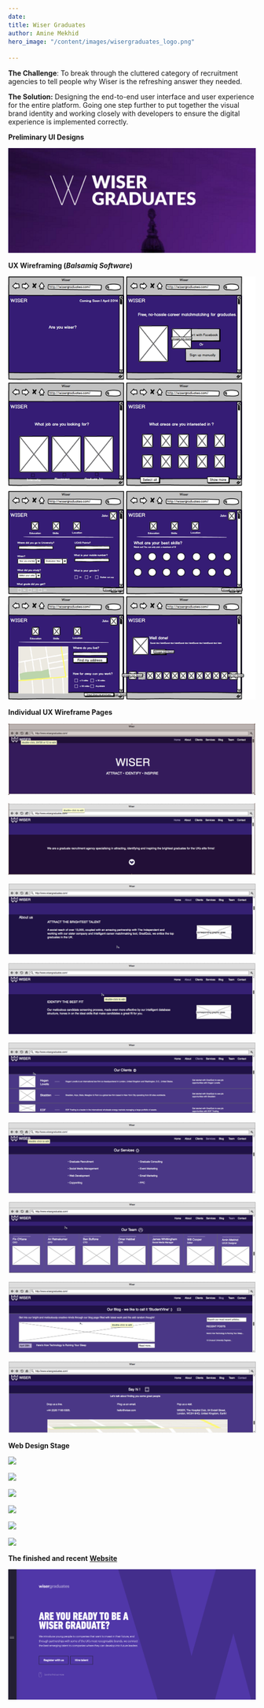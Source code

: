 ```yaml
---
date: 
title: Wiser Graduates
author: Amine Mekhid
hero_image: "/content/images/wisergraduates_logo.png"

---
```

**The Challenge**: To break through the cluttered category of recruitment agencies to tell people why Wiser is the refreshing answer they needed.

**The Solution:** Designing the end-to-end user interface and user experience for the entire platform. Going one step further to put together the visual brand identity and working closely with developers to ensure the digital experience is implemented correctly.

**Preliminary UI Designs**

![](/content/images/wiser2.png)

**UX Wireframing (_Balsamiq Software_)**

![](/content/images/wiser_wireframe.png)

**Individual UX Wireframe Pages**

![](/content/images/wiserpage1.png)

![](/content/images/wiserpage2.png)

![](/content/images/wiserpage3.png)

![](/content/images/wiserpage4.png)

![](/content/images/wiserpage5.png)

![](/content/images/wiserpage6.png)

![](/content/images/wiserpage7.png)

![](/content/images/wiserpage8.png)

![](/content/images/wiserpage9.png)

**Web Design Stage**

![](/content/images/wiser_home1.png)

![](/content/images/wiser_home_more1.png)

![](/content/images/wiser_services1.png)

![](/content/images/wiser_blog1.png)

![](/content/images/wiser_team1.png)

![](/content/images/wiser_contact1.png)

**The finished and recent** [**Website**](https://wearewiser.com/graduates)

![](/content/images/wiser3.png)